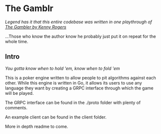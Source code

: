 # The Gamblr

_Legend has it that this entire codebase was written in one playthrough
of [The Gambler by Kenny Rogers](https://www.youtube.com/watch?v=7hx4gdlfamo)_

...Those who know the author know he probably just put it on repeat for the whole time.

## Intro

_You gotta know when to hold 'em, know when to fold 'em_

This is a poker engine written to allow people to pit algorithms against each other. While this engine is written in Go,
it allows its users to use any language they want by creating a GRPC interface through which the game will be
played.

The GRPC interface can be found in the ./proto folder with plenty of comments.

An example client can be found in the client folder.

More in depth readme to come.

